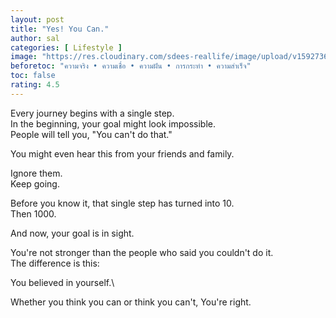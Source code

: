 ```yaml
---
layout: post
title: "Yes! You Can."
author: sal
categories: [ Lifestyle ]
image: "https://res.cloudinary.com/sdees-reallife/image/upload/v1592736521/IMG_20161116_180738719.jpg"
beforetoc: "ความจริง • ความเชื่อ • ความฝัน • การกระทำ • ความสำเร็จ"
toc: false
rating: 4.5
---
```

Every journey begins with a single step.\
In the beginning, your goal might look impossible.\
People will tell you, "You can't do that."

You might even hear this from your friends and family.

Ignore them.\
Keep going.

Before you know it, that single step has turned into 10.\
Then 1000.

And now, your goal is in sight.

You're not stronger than the people who said you couldn't do it.\
The difference is this:

You believed in yourself.\

Whether you think you can or think you can't, You're right.
